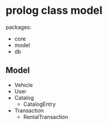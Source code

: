 
# prolog class model


packages:

- core
- model
- db


## Model

- Vehicle
- User
- Catalog
	- CatalogEntry
- Transaction
	- RentalTransaction

